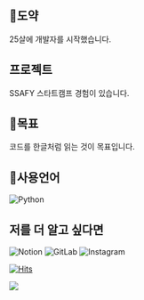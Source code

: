 ## 👶도약
25살에 개발자를 시작했습니다.

## 프로젝트
SSAFY 스타트캠프 경험이 있습니다.

## 🐏목표
코드를 한글처럼 읽는 것이 목표입니다.

## 🌳사용언어
![Python](https://img.shields.io/badge/python-3670A0?style=for-the-badge&logo=python&logoColor=ffdd54)

## 저를 더 알고 싶다면
![Notion](https://img.shields.io/badge/Notion-%23000000.svg?style=for-the-badge&logo=notion&logoColor=white)
![GitLab](https://img.shields.io/badge/gitlab-%23181717.svg?style=for-the-badge&logo=gitlab&logoColor=white)
![Instagram](https://img.shields.io/badge/Instagram-%23E4405F.svg?style=for-the-badge&logo=Instagram&logoColor=white)


[![Hits](https://hits.seeyoufarm.com/api/count/incr/badge.svg?url=https%3A%2F%2Fgithub.com%2Fuser-jihye&count_bg=%23181717&title_bg=%23181717&icon=github.svg&icon_color=%23E7E7E7&title=Github&edge_flat=false)](https://hits.seeyoufarm.com)

<a href="mailto:bakcy9842@naver.com"><img src="https://img.shields.io/badge/Gmail-d14836?style=flat-square&logo=Gmail&logoColor=white&link=leegm1798@naver.com"/></a>
